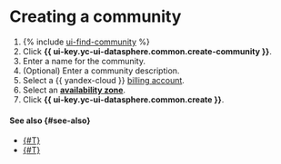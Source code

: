 # Creating a community

1. {% include [ui-find-community](../../../_includes/datasphere/ui-find-community.md) %}
1. Click **{{ ui-key.yc-ui-datasphere.common.create-community }}**.
1. Enter a name for the community.
1. (Optional) Enter a community description.
1. Select a {{ yandex-cloud }} [billing account](../../../billing/concepts/billing-account.md).
1. Select an [**availability zone**](../../../overview/concepts/geo-scope.md).
1. Click **{{ ui-key.yc-ui-datasphere.common.create }}**.

#### See also {#see-also}

* [{#T}](add-user.md)
* [{#T}](link-channel.md)
